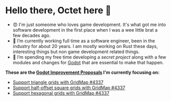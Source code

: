 # Hello there, Octet here 👋
- 😍 I'm just someome who loves game development. It's what got me into software development in the first place when I was a wee little brat a few decades ago.
- 💼 I’m currently working full time as a software engineer, been in the industry for about 20 years. I am mostly working on Rust these days, interesting things but non game development related things.
- 🦄 I’m spending my free time developing a *secret project* along with a few modules and changes for [Godot](https://github.com/godotengine/godot) that are essential to make that happen.

**These are the [Godot Improvement Proposals](https://github.com/godotengine/godot-proposals) I'm currently focusing on:**
- [Support triangle grids with GridMap #4337](https://github.com/godotengine/godot-proposals/issues/4375)
- [Support half-offset square grids with GridMap #4337](https://github.com/godotengine/godot-proposals/issues/4386)
- [Support hexagonal grids with GridMap #4337](https://github.com/godotengine/godot-proposals/issues/4337)
